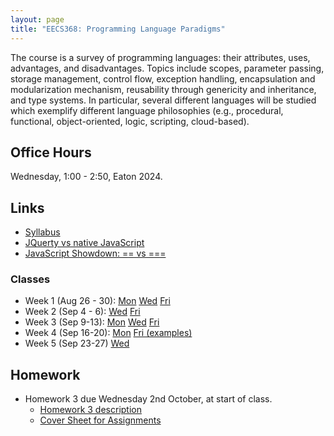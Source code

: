 ```yaml
---
layout: page
title: "EECS368: Programming Language Paradigms"
---
```


The course is a survey of programming languages: their attributes,
uses, advantages, and disadvantages. Topics include scopes, parameter
passing, storage management, control flow, exception handling,
encapsulation and modularization mechanism, reusability through
genericity and inheritance, and type systems.  In particular, several
different languages will be studied which exemplify different language
philosophies (e.g., procedural, functional, object-oriented, logic,
scripting, cloud-based).


## Office Hours

Wednesday, 1:00 - 2:50, Eaton 2024.

## Links

 * <a href="https://drive.google.com/open?id=1viMiC9ftM7AK5pfWJrwQjHDeT15mvlGH">Syllabus<a>
 * <a href="https://flaviocopes.com/jquery/">JQuerty vs native JavaScript</a>
 * <a href="https://codeburst.io/javascript-showdown-vs-7be792be15b5">JavaScript Showdown: == vs ===</a>

### Classes

 * Week 1 (Aug 26 - 30): 
   <a href="https://drive.google.com/open?id=13gZ8dE924O3oFNPOh1gPLdax8E8MvODkme9wV8GeeQo">Mon</a>
   <a href="https://drive.google.com/open?id=1BD_ay3mK6CI5LbVs2G9pr2kelUGpiTAJKgktw-FD4gs">Wed</a>
   <a href="https://drive.google.com/open?id=1so_Eq7ZjIf3sYO-206YBjMWWBJYPyJ550mo1Ao7S_Yg">Fri</a>
 * Week 2 (Sep 4 - 6):
   <a href="https://drive.google.com/open?id=1R-kFlOjSzhI9kJJxjAK6s6RaBjJd_d2F-gzM6tDlhKM">Wed</a>
   <a href="https://drive.google.com/open?id=1SnKqQyjrs76mg7R5jqgmYNsXmQN_w8fY-f3SFSHrr8E">Fri</a>
 * Week 3 (Sep 9-13):
   <a href="https://drive.google.com/open?id=1u-IqMgffbeGHb5a6TedRsGp5a5g8hxHF0eFApc_9Zi8">Mon</a>
   <a href="https://drive.google.com/open?id=1_3v30uyKIYnB-EA_eS6G_g6IsrKpbyblniWd1Y85sNo">Wed</a>
   <a href="https://drive.google.com/open?id=1_K1NcBR4KBVaXOIRavVrVP5k-bSdGDyu141Tt3qs8gU">Fri</a>
 * Week 4 (Sep 16-20):
   <a href="https://drive.google.com/open?id=1u0MDpXnCo-PnqLu26JPAKz_Dh-7yoBeDH3YZYKnMj8s">Mon</a>
   <a href="https://drive.google.com/open?id=1WNc7IBVd3ydj1Ts0czu8HMQQnP7gj-uZ">Fri (examples)</a>
 * Week 5 (Sep 23-27)
   <a href="https://drive.google.com/open?id=1P7KDoLQu_KGzvYl2r2cODuEtW44XkJtQ9opj1oPPpN4">Wed</a>
## Homework
 
 * Homework 3 due Wednesday 2nd October, at start of class.
   * <a href="https://drive.google.com/open?id=1d-8b3AbMoh1xjU_gbc5CubamMk5Nd7o1azNsMIA--iI">Homework 3 description</a>
   * <a href="http://ku-fpg.github.io/workbook/EECS_368/">Cover Sheet for Assignments</a>
 

